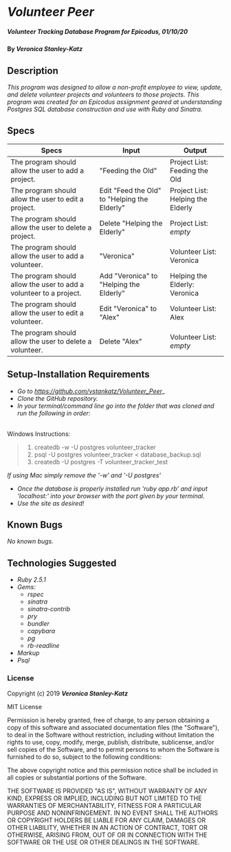 # _Volunteer Peer_

##### _Volunteer Tracking Database Program for Epicodus, 01/10/20_

#### By _**Veronica Stanley-Katz**_

## Description

_This program was designed to allow a non-profit employee to view, update, and delete volunteer projects and volunteers to those projects. This program was created for an Epicodus assignment geared at understanding Postgres SQL database construction and use with Ruby and Sinatra._

## Specs

|Specs|Input|Output|
|-|-|-|
|The program should allow the user to add a project.| "Feeding the Old"| Project List: Feeding the Old|
|The program should allow the user to edit a project.| Edit "Feed the Old" to "Helping the Elderly" |Project List: Helping the Elderly|
|The program should allow the user to delete a project. |Delete "Helping the Elderly" |Project List: *empty*|
|The program should allow the user to add a volunteer.| "Veronica" |Volunteer List: Veronica|
|The program should allow the user to add a volunteer to a project.| Add "Veronica" to "Helping the Elderly" |Helping the Elderly: Veronica|
|The program should allow the user to edit a volunteer.| Edit "Veronica" to "Alex" |Volunteer List: Alex|
|The program should allow the user to delete a volunteer.| Delete "Alex"| Volunteer List: *empty*|


## Setup-Installation Requirements

* _Go to https://github.com/vstankatz/Volunteer_Peer__
* _Clone the GitHub repository._
* _In your terminal/command line go into the folder that was cloned and run the following in order:_
<br>
Windows Instructions:

  >  1. createdb -w -U postgres volunteer_tracker
  >  2. psql -U postgres volunteer_tracker < database_backup.sql
  >  3. createdb -U postgres -T volunteer_tracker_test

  <i>If using Mac simply remove the '-w' and '-U postgres'</i>

* _Once the database is properly installed run 'ruby app.rb' and input 'localhost:' into your browser with the port given by your terminal._
* _Use the site as desired!_



## Known Bugs
_No known bugs._

## Technologies Suggested
* _Ruby 2.5.1_
* _Gems:_
  * _rspec_
  * _sinatra_
  * _sinatra-contrib_
  * _pry_
  * _bundler_
  * _capybara_
  * _pg_
  * _rb-readline_
* _Markup_
* _Psql_

### License

Copyright (c) 2019 **_Veronica Stanley-Katz_**

MIT License

Permission is hereby granted, free of charge, to any person obtaining a copy
of this software and associated documentation files (the "Software"), to deal
in the Software without restriction, including without limitation the rights
to use, copy, modify, merge, publish, distribute, sublicense, and/or sell
copies of the Software, and to permit persons to whom the Software is
furnished to do so, subject to the following conditions:

The above copyright notice and this permission notice shall be included in all
copies or substantial portions of the Software.

THE SOFTWARE IS PROVIDED "AS IS", WITHOUT WARRANTY OF ANY KIND, EXPRESS OR
IMPLIED, INCLUDING BUT NOT LIMITED TO THE WARRANTIES OF MERCHANTABILITY,
FITNESS FOR A PARTICULAR PURPOSE AND NONINFRINGEMENT. IN NO EVENT SHALL THE
AUTHORS OR COPYRIGHT HOLDERS BE LIABLE FOR ANY CLAIM, DAMAGES OR OTHER
LIABILITY, WHETHER IN AN ACTION OF CONTRACT, TORT OR OTHERWISE, ARISING FROM,
OUT OF OR IN CONNECTION WITH THE SOFTWARE OR THE USE OR OTHER DEALINGS IN THE
SOFTWARE.
